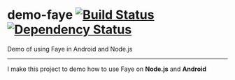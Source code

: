 # demo-faye [![Build Status](https://travis-ci.org/hckhanh/demo-faye.svg)](https://travis-ci.org/hckhanh/demo-faye) [![Dependency Status](https://gemnasium.com/hckhanh/demo-faye.svg)](https://gemnasium.com/hckhanh/demo-faye)
Demo of using Faye in Android and Node.js

--------

I make this project to demo how to use Faye on **Node.js** and **Android**